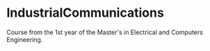 # IndustrialCommunications
Course from the 1st year of the Master's in Electrical and Computers Engineering.
